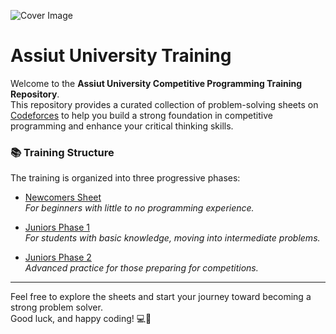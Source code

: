 ![Cover Image](https://drive.google.com/uc?export=view&id=13Z3arU7v-kEuJH6HJWfq7DYXDdDj6XOx)

# Assiut University Training

Welcome to the **Assiut University Competitive Programming Training Repository**.  
This repository provides a curated collection of problem-solving sheets on [Codeforces](https://codeforces.com) to help you build a strong foundation in competitive programming and enhance your critical thinking skills.

### 📚 Training Structure

The training is organized into three progressive phases:

- [Newcomers Sheet](https://codeforces.com/group/MWSDmqGsZm/contests)  
  *For beginners with little to no programming experience.*

- [Juniors Phase 1](https://codeforces.com/group/c3FDl9EUi9/contests)  
  *For students with basic knowledge, moving into intermediate problems.*

- [Juniors Phase 2](https://codeforces.com/group/gA8A93jony/contests)  
  *Advanced practice for those preparing for competitions.*

---

Feel free to explore the sheets and start your journey toward becoming a strong problem solver.  
Good luck, and happy coding! 💻🚀

